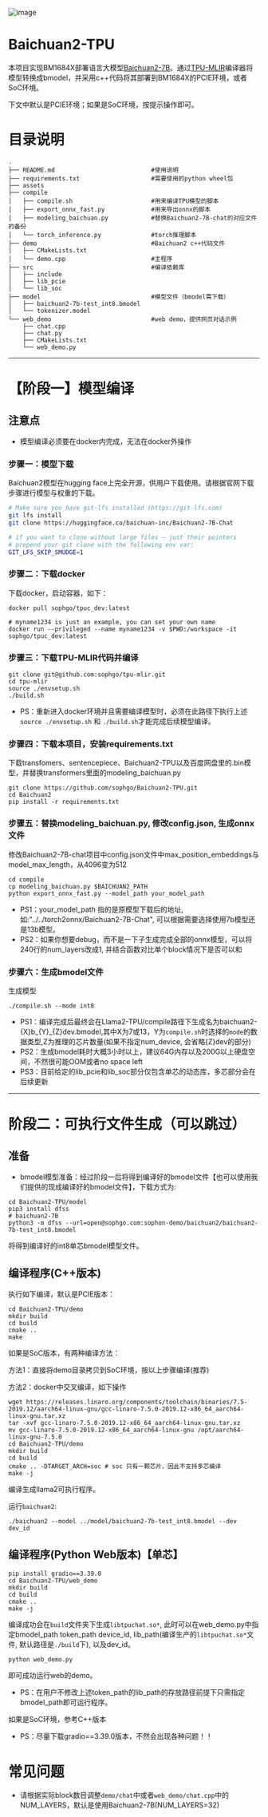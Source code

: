 ![image](./assets/sophgo_chip.png)

# Baichuan2-TPU

本项目实现BM1684X部署语言大模型[Baichuan2-7B](https://huggingface.co/baichuan-inc/Baichuan2-7B-Chat)。通过[TPU-MLIR](https://github.com/sophgo/tpu-mlir)编译器将模型转换成bmodel，并采用c++代码将其部署到BM1684X的PCIE环境，或者SoC环境。

下文中默认是PCIE环境；如果是SoC环境，按提示操作即可。

# 目录说明
```
.
├── README.md                           #使用说明
├── requirements.txt                    #需要使用的python wheel包
├── assets
├── compile
│   ├── compile.sh                      #用来编译TPU模型的脚本
│   ├── export_onnx_fast.py             #用来导出onnx的脚本
│   ├── modeling_baichuan.py            #替换Baichuan2-7B-chat的对应文件的备份
│   └── torch_inference.py              #torch推理脚本
├── demo                                #Baichuan2 c++代码文件
│   ├── CMakeLists.txt
│   └── demo.cpp                        #主程序
├── src                                 #编译依赖库
│   ├── include
│   ├── lib_pcie
│   └── lib_soc
├── model                               #模型文件（bmodel需下载）
│   ├── baichuan2-7b-test_int8.bmodel
│   └── tokenizer.model
└── web_demo                            #web demo，提供网页对话示例
    ├── chat.cpp
    ├── chat.py
    ├── CMakeLists.txt
    └── web_demo.py
```
----------------------------

# 【阶段一】模型编译

## 注意点
* 模型编译必须要在docker内完成，无法在docker外操作

### 步骤一：模型下载
Baichuan2模型在hugging face上完全开源，供用户下载使用。请根据官网下载步骤进行模型与权重的下载。
```bash
# Make sure you have git-lfs installed (https://git-lfs.com)
git lfs install
git clone https://huggingface.co/baichuan-inc/Baichuan2-7B-Chat

# if you want to clone without large files – just their pointers
# prepend your git clone with the following env var:
GIT_LFS_SKIP_SMUDGE=1
```

### 步骤二：下载docker

下载docker，启动容器，如下：

``` shell
docker pull sophgo/tpuc_dev:latest

# myname1234 is just an example, you can set your own name
docker run --privileged --name myname1234 -v $PWD:/workspace -it sophgo/tpuc_dev:latest
```

### 步骤三：下载TPU-MLIR代码并编译

``` shell
git clone git@github.com:sophgo/tpu-mlir.git
cd tpu-mlir
source ./envsetup.sh
./build.sh
```
* PS：重新进入docker环境并且需要编译模型时，必须在此路径下执行上述`source ./envsetup.sh` 和 `./build.sh`才能完成后续模型编译。

### 步骤四：下载本项目，安装requirements.txt
下载transfomers、sentencepiece、Baichuan2-TPU以及百度网盘里的.bin模型，并替换transformers里面的modeling_baichuan.py

``` shell
git clone https://github.com/sophgo/Baichuan2-TPU.git
cd Baichuan2
pip install -r requirements.txt
```

### 步骤五：替换modeling_baichuan.py, 修改config.json, 生成onnx文件
修改Baichuan2-7B-chat项目中config.json文件中max_position_embeddings与model_max_length，从4096变为512

``` shell
cd compile
cp modeling_baichuan.py $BAICHUAN2_PATH
python export_onnx_fast.py --model_path your_model_path
```

* PS1：your_model_path 指的是原模型下载后的地址, 如:"../../torch2onnx/Baichuan2-7B-Chat", 可以根据需要选择使用7b模型还是13b模型。
* PS2：如果你想要debug，而不是一下子生成完成全部的onnx模型，可以将240行的num_layers改成1, 并结合函数对比单个block情况下是否可以和

### 步骤六：生成bmodel文件

生成模型

``` shell
./compile.sh --mode int8
```

* PS1：编译完成后最终会在Llama2-TPU/compile路径下生成名为baichuan2-{X}b_{Y}_{Z}dev.bmodel,其中X为7或13，Y为`compile.sh`时选择的`mode`的数据类型,Z为推理的芯片数量(如果不指定num_device, 会省略{Z}dev的部分)
* PS2：生成bmodel耗时大概3小时以上，建议64G内存以及200G以上硬盘空间，不然很可能OOM或者no space left
* PS3：目前给定的lib_pcie和lib_soc部分仅包含单芯的动态库，多芯部分会在后续更新

----------------------------

# 阶段二：可执行文件生成（可以跳过）

## 准备
* bmodel模型准备：经过阶段一后将得到编译好的bmodel文件【也可以使用我们提供的现成编译好的bmodel文件】，下载方式为:
```shell
cd Baichuan2-TPU/model
pip3 install dfss
# baichuan2-7B
python3 -m dfss --url=open@sophgo.com:sophon-demo/baichuan2/baichuan2-7b-test_int8.bmodel
```
将得到编译好的int8单芯bmodel模型文件。

## 编译程序(C++版本)

执行如下编译，默认是PCIE版本：

```shell
cd Baichuan2-TPU/demo
mkdir build
cd build
cmake ..
make
```

如果是SoC版本，有两种编译方法：

方法1：直接将demo目录拷贝到SoC环境，按以上步骤编译(推荐)

方法2：docker中交叉编译，如下操作

```shell
wget https://releases.linaro.org/components/toolchain/binaries/7.5-2019.12/aarch64-linux-gnu/gcc-linaro-7.5.0-2019.12-x86_64_aarch64-linux-gnu.tar.xz
tar -xvf gcc-linaro-7.5.0-2019.12-x86_64_aarch64-linux-gnu.tar.xz
mv gcc-linaro-7.5.0-2019.12-x86_64_aarch64-linux-gnu /opt/aarch64-linux-gnu-7.5.0
cd Baichuan2-TPU/demo
mkdir build
cd build
cmake .. -DTARGET_ARCH=soc # soc 只有一颗芯片，因此不支持多芯编译
make -j
```

编译生成llama2可执行程序。

运行`baichuan2`:
```shell
./baichuan2 --model ../model/baichuan2-7b-test_int8.bmodel --dev dev_id
```

## 编译程序(Python Web版本)【单芯】

```shell
pip install gradio==3.39.0
cd Baichuan2-TPU/web_demo
mkdir build
cd build
cmake ..
make -j
```

编译成功会在`build`文件夹下生成`libtpuchat.so*`, 此时可以在web_demo.py中指定bmodel\_path token\_path device\_id, lib_path(编译生产的`libtpuchat.so*`文件, 默认路径是`./build`下), 以及dev_id。
```python
python web_demo.py
```
即可成功运行web的demo。
* PS：在用户不修改上述token\_path的lib\_path的存放路径前提下只需指定bmodel\_path即可运行程序。

如果是SoC环境，参考C++版本

* PS：尽量下载gradio==3.39.0版本，不然会出现各种问题！！

# 常见问题
* 请根据实际block数目调整`demo/chat`中或者`web_demo/chat.cpp`中的NUM_LAYERS，默认是使用Baichuan2-7B(NUM_LAYERS=32)